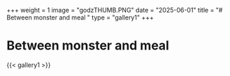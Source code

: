 +++
weight = 1
image = "godzTHUMB.PNG"
date = "2025-06-01"
title = "# Between monster and meal "
type = "gallery1"
+++

# Between monster and meal

{{< gallery1 >}}   








